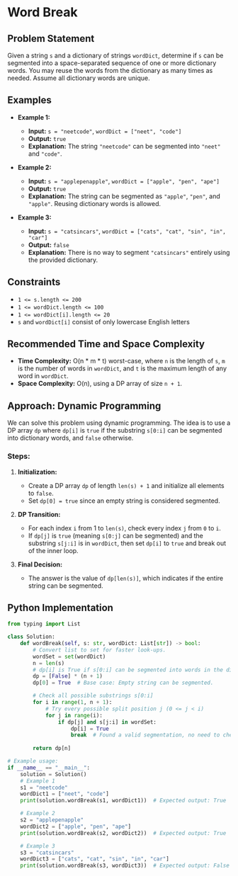 # Word Break

## Problem Statement

Given a string `s` and a dictionary of strings `wordDict`, determine if `s` can be segmented into a space-separated sequence of one or more dictionary words. You may reuse the words from the dictionary as many times as needed. Assume all dictionary words are unique.

## Examples

- **Example 1:**
  - **Input:** `s = "neetcode"`, `wordDict = ["neet", "code"]`
  - **Output:** `true`
  - **Explanation:** The string `"neetcode"` can be segmented into `"neet"` and `"code"`.

- **Example 2:**
  - **Input:** `s = "applepenapple"`, `wordDict = ["apple", "pen", "ape"]`
  - **Output:** `true`
  - **Explanation:** The string can be segmented as `"apple"`, `"pen"`, and `"apple"`. Reusing dictionary words is allowed.

- **Example 3:**
  - **Input:** `s = "catsincars"`, `wordDict = ["cats", "cat", "sin", "in", "car"]`
  - **Output:** `false`
  - **Explanation:** There is no way to segment `"catsincars"` entirely using the provided dictionary.

## Constraints

- `1 <= s.length <= 200`
- `1 <= wordDict.length <= 100`
- `1 <= wordDict[i].length <= 20`
- `s` and `wordDict[i]` consist of only lowercase English letters

## Recommended Time and Space Complexity

- **Time Complexity:** O(n * m * t) worst-case, where `n` is the length of `s`, `m` is the number of words in `wordDict`, and `t` is the maximum length of any word in `wordDict`.
- **Space Complexity:** O(n), using a DP array of size `n + 1`.

## Approach: Dynamic Programming

We can solve this problem using dynamic programming. The idea is to use a DP array `dp` where `dp[i]` is `true` if the substring `s[0:i]` can be segmented into dictionary words, and `false` otherwise.

### Steps:
1. **Initialization:**
   - Create a DP array `dp` of length `len(s) + 1` and initialize all elements to `false`.
   - Set `dp[0] = true` since an empty string is considered segmented.

2. **DP Transition:**
   - For each index `i` from 1 to `len(s)`, check every index `j` from `0` to `i`.
   - If `dp[j]` is `true` (meaning `s[0:j]` can be segmented) and the substring `s[j:i]` is in `wordDict`, then set `dp[i]` to `true` and break out of the inner loop.

3. **Final Decision:**
   - The answer is the value of `dp[len(s)]`, which indicates if the entire string can be segmented.

## Python Implementation

```python
from typing import List

class Solution:
    def wordBreak(self, s: str, wordDict: List[str]) -> bool:
        # Convert list to set for faster look-ups.
        wordSet = set(wordDict)
        n = len(s)
        # dp[i] is True if s[0:i] can be segmented into words in the dictionary.
        dp = [False] * (n + 1)
        dp[0] = True  # Base case: Empty string can be segmented.

        # Check all possible substrings s[0:i]
        for i in range(1, n + 1):
            # Try every possible split position j (0 <= j < i)
            for j in range(i):
                if dp[j] and s[j:i] in wordSet:
                    dp[i] = True
                    break  # Found a valid segmentation, no need to check further.
                    
        return dp[n]

# Example usage:
if __name__ == "__main__":
    solution = Solution()
    # Example 1
    s1 = "neetcode"
    wordDict1 = ["neet", "code"]
    print(solution.wordBreak(s1, wordDict1))  # Expected output: True

    # Example 2
    s2 = "applepenapple"
    wordDict2 = ["apple", "pen", "ape"]
    print(solution.wordBreak(s2, wordDict2))  # Expected output: True

    # Example 3
    s3 = "catsincars"
    wordDict3 = ["cats", "cat", "sin", "in", "car"]
    print(solution.wordBreak(s3, wordDict3))  # Expected output: False
